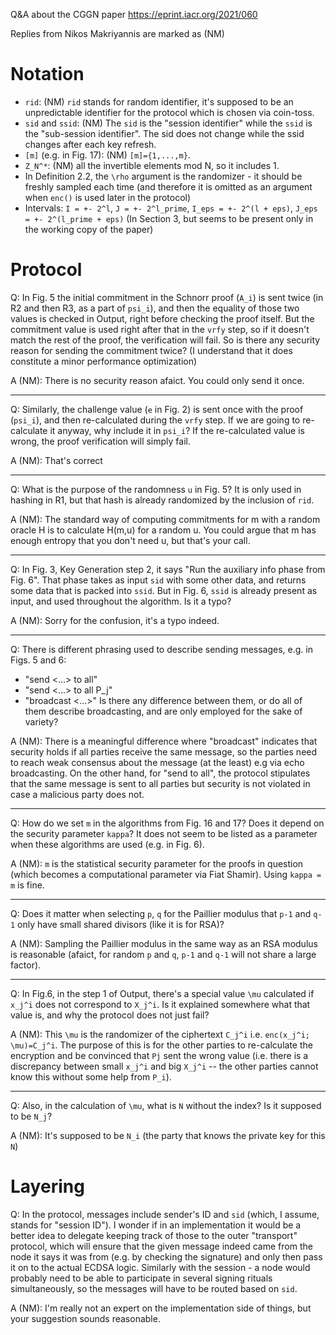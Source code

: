 Q&A about the CGGN paper https://eprint.iacr.org/2021/060

Replies from Nikos Makriyannis are marked as (NM)


# Notation

- `rid`: (NM) `rid` stands for random identifier, it's supposed to be an unpredictable identifier for the protocol which is chosen via coin-toss.
- `sid` and `ssid`: (NM) The `sid` is the "session identifier" while the `ssid` is the "sub-session identifier". The sid does not change while the ssid changes after each key refresh.
- `[m]` (e.g. in Fig. 17): (NM) `[m]={1,...,m}`.
- `Z_N^*`: (NM) all the invertible elements mod N, so it includes 1.
- In Definition 2.2, the `\rho` argument is the randomizer - it should be freshly sampled each time (and therefore it is omitted as an argument when `enc()` is used later in the protocol)
- Intervals: `I = +- 2^l`, `J = +- 2^l_prime`, `I_eps = +- 2^(l + eps)`, `J_eps = +- 2^(l_prime + eps)` (In Section 3, but seems to be present only in the working copy of the paper)


# Protocol

Q: In Fig. 5 the initial commitment in the Schnorr proof (`A_i`) is sent twice (in R2 and then R3, as a part of `psi_i`), and then the equality of those two values is checked in Output, right before checking the proof itself. But the commitment value is used right after that in the `vrfy` step, so if it doesn't match the rest of the proof, the verification will fail. So is there any security reason for sending the commitment twice? (I understand that it does constitute a minor performance optimization)

A (NM): There is no security reason afaict. You could only send it once.

---

Q: Similarly, the challenge value (`e` in Fig. 2) is sent once with the proof (`psi_i`), and then re-calculated during the `vrfy` step. If we are going to re-calculate it anyway, why include it in `psi_i`? If the re-calculated value is wrong, the proof verification will simply fail.

A (NM): That's correct

---

Q: What is the purpose of the randomness `u` in Fig. 5? It is only used in hashing in R1, but that hash is already randomized by the inclusion of `rid`.

A (NM): The standard way of computing commitments for m with a random oracle H is to calculate H(m,u) for a random u. You could argue that m has enough entropy that you don't need u, but that's your call.

---

Q: In Fig. 3, Key Generation step 2, it says "Run the auxiliary info phase from Fig. 6". That phase takes as input `sid` with some other data, and returns some data that is packed into `ssid`. But in Fig. 6, `ssid` is already present as input, and used throughout the algorithm. Is it a typo?

A (NM): Sorry for the confusion, it's a typo indeed.

---

Q: There is different phrasing used to describe sending messages, e.g. in Figs. 5 and 6:
- "send <...> to all"
- "send <...> to all P_j"
- "broadcast <...>"
Is there any difference between them, or do all of them describe broadcasting, and are only employed for the sake of variety?

A (NM): There is a meaningful difference where "broadcast" indicates that security holds if all parties receive the same message, so the parties need to reach weak consensus about the message  (at the least) e.g via echo broadcasting. On the other hand, for "send to all", the protocol stipulates that the same message is sent to all parties but security is not violated in case a malicious party does not.

---

Q: How do we set `m` in the algorithms from Fig. 16 and 17? Does it depend on the security parameter `kappa`? It does not seem to be listed as a parameter when these algorithms are used (e.g. in Fig. 6).

A (NM): `m` is the statistical security parameter for the proofs in question (which becomes a computational parameter via Fiat Shamir). Using `kappa = m` is fine.

---

Q: Does it matter when selecting `p`, `q` for the Paillier modulus that `p-1` and `q-1` only have small shared divisors (like it is for RSA)?

A (NM): Sampling the Paillier modulus in the same way as an RSA modulus is reasonable (afaict, for random `p` and `q`, `p-1` and `q-1` will not share a large factor).

---

Q: In Fig.6, in the step 1 of Output, there's a special value `\mu` calculated if `x_j^i` does not correspond to `X_j^i`. Is it explained somewhere what that value is, and why the protocol does not just fail?

A (NM): This `\mu` is the randomizer of the ciphertext `C_j^i` i.e. `enc(x_j^i; \mu)=C_j^i`. The purpose of this is for the other parties to re-calculate the encryption and be convinced that `Pj` sent the wrong value (i.e. there is a discrepancy between small `x_j^i` and big `X_j^i` -- the other parties cannot know this without some help from `P_i`).

---

Q: Also, in the calculation of `\mu`, what is `N` without the index? Is it supposed to be `N_j`?

A (NM): It's supposed to be `N_i` (the party that knows the private key for this `N`)


# Layering

Q: In the protocol, messages include sender's ID and `sid` (which, I assume, stands for "session ID"). I wonder if in an implementation it would be a better idea to delegate keeping track of those to the outer "transport" protocol, which will ensure that the given message indeed came from the node it says it was from (e.g. by checking the signature) and only then pass it on to the actual ECDSA logic. Similarly with the session - a node would probably need to be able to participate in several signing rituals simultaneously, so the messages will have to be routed based on `sid`.

A (NM): I'm really not an expert on the implementation side of things, but your suggestion sounds reasonable.
